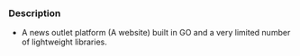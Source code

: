 ### Description

- A news outlet platform (A website) built in GO and a very limited number of lightweight libraries.

